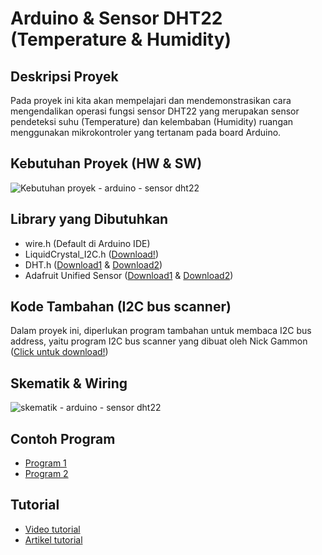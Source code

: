 # Arduino & Sensor DHT22 (Temperature & Humidity)

## Deskripsi Proyek
Pada proyek ini kita akan mempelajari dan mendemonstrasikan cara mengendalikan operasi fungsi sensor DHT22 yang merupakan sensor pendeteksi suhu (Temperature) dan kelembaban (Humidity) ruangan menggunakan mikrokontroler yang tertanam pada board Arduino.

## Kebutuhan Proyek (HW & SW)
![Kebutuhan proyek - arduino - sensor dht22](https://github.com/TaufiqSuyadhi/Belajar-Arduino-Basic/assets/11900221/a636fbdd-7e64-46ee-ac04-48dd8cd6cc1e)

## Library yang Dibutuhkan
- wire.h (Default di Arduino IDE)
- LiquidCrystal_I2C.h ([Download!](https://www.arduinolibraries.info/libraries/liquid-crystal-i2-c))
- DHT.h ([Download1](https://www.arduino.cc/reference/en/libraries/dht-sensor-library/) & [Download2](https://www.arduinolibraries.info/libraries/dht-sensor-library))
- Adafruit Unified Sensor ([Download1](https://www.arduino.cc/reference/en/libraries/adafruit-unified-sensor/) & [Download2](https://www.arduinolibraries.info/libraries/dht-sensor-library))

## Kode Tambahan (I2C bus scanner)
Dalam proyek ini, diperlukan program tambahan untuk membaca I2C bus address, yaitu program I2C bus scanner yang dibuat oleh Nick Gammon ([Click untuk download!](https://gammon.com.au/forum/?id=10896&reply=6#reply6))

## Skematik & Wiring
![skematik - arduino - sensor dht22](https://github.com/TaufiqSuyadhi/Belajar-Arduino-Basic/assets/11900221/12b25c1e-24d9-4b91-99f6-bb4cd66d9c84)

## Contoh Program
- [Program 1](https://github.com/TaufiqSuyadhi/Belajar-Arduino-Basic/blob/main/5%20-%20Arduino%20-%20Sensor%20DHT22/sensor_dht22_serialMonitor.ino)
- [Program 2](https://github.com/TaufiqSuyadhi/Belajar-Arduino-Basic/blob/main/5%20-%20Arduino%20-%20Sensor%20DHT22/sensor_dht22_lcdi2c.ino)

## Tutorial
- [Video tutorial](https://www.youtube.com/watch?v=YDtBhDbGnG0&t=2463s)
- [Artikel tutorial]()
